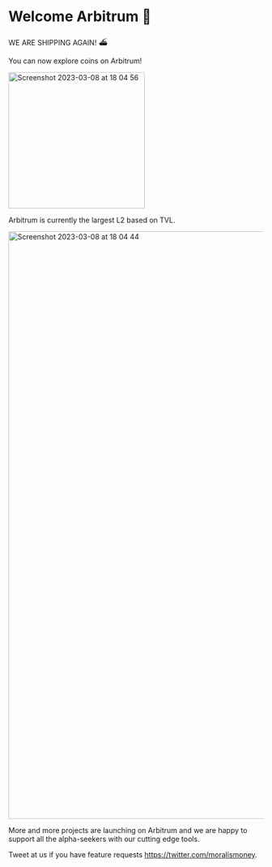 # Welcome Arbitrum 🤩

WE ARE SHIPPING AGAIN! ⛴️

You can now explore coins on Arbitrum!

<img width="269" alt="Screenshot 2023-03-08 at 18 04 56" src="https://user-images.githubusercontent.com/11097108/223780472-a16e9a75-0a7e-40bb-9afe-d6c95309f4b4.png">

Arbitrum is currently the largest L2 based on TVL.

<img width="1159" alt="Screenshot 2023-03-08 at 18 04 44" src="https://user-images.githubusercontent.com/11097108/223780423-5dd1f669-6290-4261-bc62-6e13d7136083.png">

More and more projects are launching on Arbitrum and we are happy to support all the alpha-seekers with our cutting edge tools.

Tweet at us if you have feature requests https://twitter.com/moralismoney.

